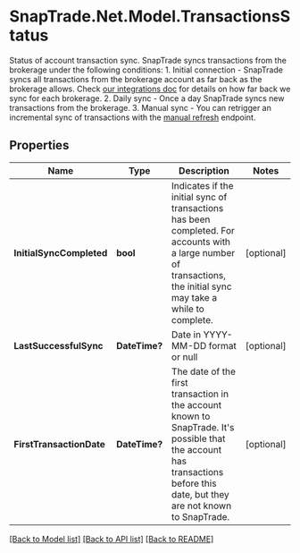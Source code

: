 # SnapTrade.Net.Model.TransactionsStatus
Status of account transaction sync. SnapTrade syncs transactions from the brokerage under the following conditions: 1. Initial connection - SnapTrade syncs all transactions from the brokerage account as far back as the brokerage allows. Check [our integrations doc](https://snaptrade.notion.site/66793431ad0b416489eaabaf248d0afb?v=6fab8012ade6441fa0c6d9af9c55ce3a) for details on how far back we sync for each brokerage. 2. Daily sync - Once a day SnapTrade syncs new transactions from the brokerage. 3. Manual sync - You can retrigger an incremental sync of transactions with the [manual refresh](/reference/Connections/Connections_refreshBrokerageAuthorization) endpoint. 

## Properties

Name | Type | Description | Notes
------------ | ------------- | ------------- | -------------
**InitialSyncCompleted** | **bool** | Indicates if the initial sync of transactions has been completed. For accounts with a large number of transactions, the initial sync may take a while to complete. | [optional] 
**LastSuccessfulSync** | **DateTime?** | Date in YYYY-MM-DD format or null | [optional] 
**FirstTransactionDate** | **DateTime?** | The date of the first transaction in the account known to SnapTrade. It&#39;s possible that the account has transactions before this date, but they are not known to SnapTrade. | [optional] 

[[Back to Model list]](../README.md#documentation-for-models) [[Back to API list]](../README.md#documentation-for-api-endpoints) [[Back to README]](../README.md)

